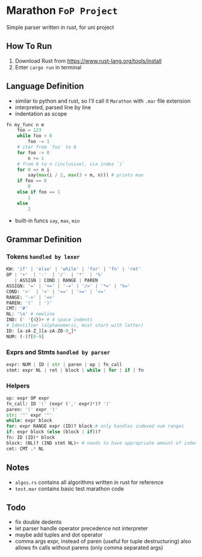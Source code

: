 # Marathon `FoP Project`
Simple parser written in rust, for uni project

## How To Run
1. Download Rust from https://www.rust-lang.org/tools/install
2. Enter `cargo run` in terminal

## Language Definition
- similar to python and rust, so  I'll call it `Marathon` with `.mar` file extension
- interpreted, parsed line by line
- indentation as scope
``` python
fn my_func n m
    foo = 123
    while foo > 0
        foo -= 1
    # iter from `foo` to 8
    for foo -> 8
        n += 1
    # from 0 to n (inclusive), via index `i`
    for 0 => n i
        say(max(i / 2, max(3 + m, n))) # prints max
    if foo == 0
        0
    else if foo == 1
        1
    else
        2
```
- built-in funcs `say`, `max`, `min`
##  Grammar Definition
### Tokens `handled by lexer`
``` py
KW: 'if' | 'else' | 'while' | 'for' | 'fn' | 'ret'
OP : '+'  | '-'  | '/'  | '*'  | '%'
   | ASSIGN | COND | RANGE | PAREN
ASSIGN: '=' | '+=' | '-=' | '/=' | '*=' | '%='
COND: '>'  | '<' | '==' | '>=' | '<=' 
RANGE: '->' | '=>'
PAREN: '('  | ')'
CMT: '#'
NL: '\n' # newline
IND: (' '{4})+ # 4 space indents
# Identifier (alphanumeric, must start with letter)
ID: [a-zA-Z_][a-zA-Z0-9_]* 
NUM: (-)?[0-9]
```
### Exprs and Stmts `handled by parser`
``` py
expr: NUM | ID | str | paren | op | fn_call
stmt: expr NL | ret | block | while | for | if | fn
```
### Helpers
``` py
op: expr OP expr
fn_call: ID '(' (expr (',' expr)*)? ')'
paren: '(' expr ')'
str: '"' expr '"'
while: expr block
for: expr RANGE expr (ID)? block # only handles indexed num ranges
if: expr block (else (block | if))? 
fn: ID (ID)* block 
block: (NL)? (IND stmt NL)+ # needs to have appropriate amount of indents
cmt: CMT .* NL 
```
## Notes
- `algos.rs` contains all algorithms written in rust for reference
- `test.mar` contains basic test marathon code
## Todo
- fix double dedents
- let parser handle operator precedence not interpreter
- maybe add tuples and dot operator
- comma args expr, instead of paren (useful for tuple destructuring)
  also allows fn calls without parens (only comma separated args)